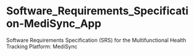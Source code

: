 # Software_Requirements_Specification-MediSync_App
 Software Requirements Specification (SRS) for the Multifunctional Health Tracking Platform: MediSync

